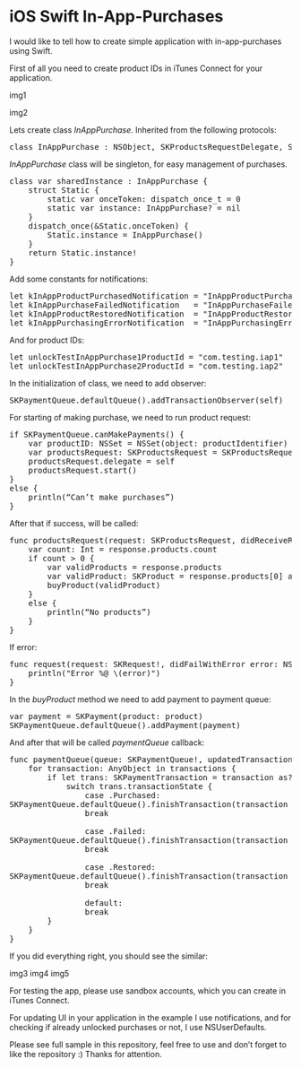 # iOS Swift In-App-Purchases

I would like to tell how to create simple application with in-app-purchases using Swift.

First of all you need to create product IDs in iTunes Connect for your application.

img1

img2

Lets create class <i>InAppPurchase</i>. Inherited from the following protocols:

<pre>
class InAppPurchase : NSObject, SKProductsRequestDelegate, SKPaymentTransactionObserver
</pre>

<i>InAppPurchase</i> class will be singleton, for easy management of purchases.

<pre>
class var sharedInstance : InAppPurchase {
    struct Static {
        static var onceToken: dispatch_once_t = 0
        static var instance: InAppPurchase? = nil
    }
    dispatch_once(&Static.onceToken) {
        Static.instance = InAppPurchase()
    }
    return Static.instance!
}
</pre>

Add some constants for notifications:

<pre>
let kInAppProductPurchasedNotification = "InAppProductPurchasedNotification"
let kInAppPurchaseFailedNotification   = "InAppPurchaseFailedNotification"
let kInAppProductRestoredNotification  = "InAppProductRestoredNotification"
let kInAppPurchasingErrorNotification  = "InAppPurchasingErrorNotification"
</pre>

And for product IDs:

<pre>
let unlockTestInAppPurchase1ProductId = "com.testing.iap1"
let unlockTestInAppPurchase2ProductId = "com.testing.iap2"
</pre>

In the initialization of class, we need to add observer:

<pre>
SKPaymentQueue.defaultQueue().addTransactionObserver(self)
</pre>

For starting of making purchase, we need to run product request:

<pre>
if SKPaymentQueue.canMakePayments() {
    var productID: NSSet = NSSet(object: productIdentifier)
    var productsRequest: SKProductsRequest = SKProductsRequest(productIdentifiers: productID as Set<NSObject>)
    productsRequest.delegate = self
    productsRequest.start()
}
else {
    println(“Сan’t make purchases”)
}
</pre>

After that if success, will be called:

<pre>
func productsRequest(request: SKProductsRequest, didReceiveResponse response: SKProductsResponse) {
    var count: Int = response.products.count
    if count > 0 {
        var validProducts = response.products
        var validProduct: SKProduct = response.products[0] as! SKProduct
        buyProduct(validProduct)
    }
    else {
        println(“No products”)
    }
}
</pre>

If error:

<pre>
func request(request: SKRequest!, didFailWithError error: NSError!) {
    println("Error %@ \(error)")
}
</pre>

In the <i>buyProduct</i> method we need to add payment to payment queue:

<pre>
var payment = SKPayment(product: product)
SKPaymentQueue.defaultQueue().addPayment(payment)
</pre>

And after that will be called <i>paymentQueue</i> callback:

<pre>
func paymentQueue(queue: SKPaymentQueue!, updatedTransactions transactions: [AnyObject]!) {
    for transaction: AnyObject in transactions {
        if let trans: SKPaymentTransaction = transaction as? SKPaymentTransaction {
            switch trans.transactionState {
                case .Purchased:
SKPaymentQueue.defaultQueue().finishTransaction(transaction as! SKPaymentTransaction)
                break
 
                case .Failed:
SKPaymentQueue.defaultQueue().finishTransaction(transaction as! SKPaymentTransaction)
                break

                case .Restored:
SKPaymentQueue.defaultQueue().finishTransaction(transaction as! SKPaymentTransaction)
                break
           
                default:
                break
        }
    }
}
</pre>

If you did everything right, you should see the similar:

img3
img4
img5

For testing the app, please use sandbox accounts, which you can create in iTunes Connect.

For updating UI in your application in the example I use notifications, and for checking if already unlocked purchases or not, I use NSUserDefaults.

Please see full sample in this repository, feel free to use and don’t forget to like the repository :) Thanks for attention.
